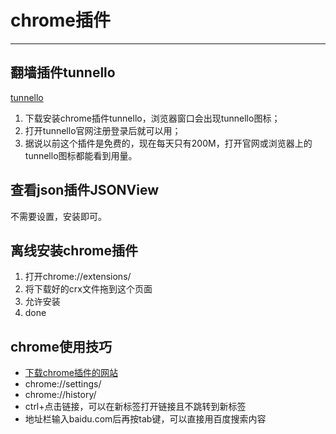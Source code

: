 
# chrome插件

---

## 翻墙插件tunnello

[tunnello](https://tunnello.com/ "官网上能下载")
  
1. 下载安装chrome插件tunnello，浏览器窗口会出现tunnello图标；
2. 打开tunnello官网注册登录后就可以用；
3. 据说以前这个插件是免费的，现在每天只有200M，打开官网或浏览器上的tunnello图标都能看到用量。

## 查看json插件JSONView

不需要设置，安装即可。


## 离线安装chrome插件

1. 打开chrome://extensions/
2. 将下载好的crx文件拖到这个页面
3. 允许安装
4. done

## chrome使用技巧

* [下载chrome插件的网站](http://www.cnplugins.com/)
* chrome://settings/
* chrome://history/
* ctrl+点击链接，可以在新标签打开链接且不跳转到新标签
* 地址栏输入baidu.com后再按tab键，可以直接用百度搜索内容

